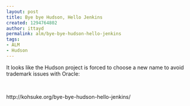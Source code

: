 ```yaml
---
layout: post
title: Bye bye Hudson, Hello Jenkins
created: 1294764802
author: ittayd
permalink: alm/bye-bye-hudson-hello-jenkins
tags:
- ALM
- Hudson
---
```

<p>It looks like the Hudson project is forced to choose a new name to avoid trademark issues with Oracle:</p>
<p>&nbsp;</p>
<p>http://kohsuke.org/bye-bye-hudson-hello-jenkins/</p>
